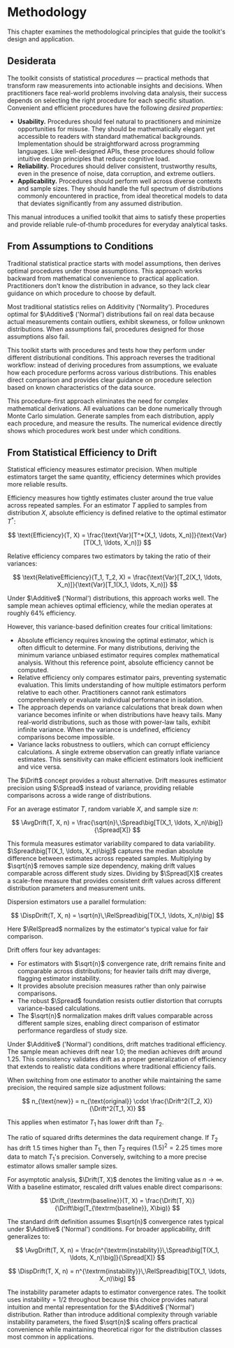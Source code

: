 # Methodology

This chapter examines the methodological principles that guide the toolkit's design and application.

## Desiderata

The toolkit consists of statistical *procedures* — practical methods that transform raw measurements into actionable insights and decisions.
When practitioners face real-world problems involving data analysis,
  their success depends on selecting the right procedure for each specific situation.
Convenient and efficient procedures have the following *desired properties*:

- **Usability.**
  Procedures should feel natural to practitioners and minimize opportunities for misuse.
  They should be mathematically elegant yet accessible to readers with standard mathematical backgrounds.
  Implementation should be straightforward across programming languages.
  Like well-designed APIs, these procedures should follow intuitive design principles that reduce cognitive load.
- **Reliability.**
  Procedures should deliver consistent, trustworthy results,
    even in the presence of noise, data corruption, and extreme outliers.
- **Applicability.**
  Procedures should perform well across diverse contexts and sample sizes.
  They should handle the full spectrum of distributions commonly encountered in practice,
    from ideal theoretical models to data that deviates significantly from any assumed distribution.

This manual introduces a unified toolkit that aims to satisfy these properties and provide reliable rule-of-thumb procedures for everyday analytical tasks.

## From Assumptions to Conditions

Traditional statistical practice starts with model assumptions,
  then derives optimal procedures under those assumptions.
This approach works backward from mathematical convenience to practical application.
Practitioners don't know the distribution in advance,
  so they lack clear guidance on which procedure to choose by default.

Most traditional statistics relies on Additivity ('Normality').
Procedures optimal for $\Additive$ ('Normal') distributions fail on real data
  because actual measurements contain outliers, exhibit skewness, or follow unknown distributions.
When assumptions fail, procedures designed for those assumptions also fail.

This toolkit starts with procedures and tests how they perform under different distributional conditions.
This approach reverses the traditional workflow: instead of deriving procedures from assumptions,
  we evaluate how each procedure performs across various distributions.
This enables direct comparison and provides clear guidance on procedure selection
  based on known characteristics of the data source.

This procedure-first approach eliminates the need for complex mathematical derivations.
All evaluations can be done numerically through Monte Carlo simulation.
Generate samples from each distribution, apply each procedure, and measure the results.
The numerical evidence directly shows which procedures work best under which conditions.

## From Statistical Efficiency to Drift

Statistical efficiency measures estimator precision.
When multiple estimators target the same quantity, efficiency determines which provides more reliable results.

Efficiency measures how tightly estimates cluster around the true value across repeated samples.
For an estimator $T$ applied to samples from distribution $X$,
  absolute efficiency is defined relative to the optimal estimator $T^*$:

$$
\text{Efficiency}(T, X) = \frac{\text{Var}[T^*(X_1, \ldots, X_n)]}{\text{Var}[T(X_1, \ldots, X_n)]}
$$

Relative efficiency compares two estimators by taking the ratio of their variances:

$$
\text{RelativeEfficiency}(T_1, T_2, X) = \frac{\text{Var}[T_2(X_1, \ldots, X_n)]}{\text{Var}[T_1(X_1, \ldots, X_n)]}
$$

Under $\Additive$ ('Normal') distributions, this approach works well.
The sample mean achieves optimal efficiency, while the median operates at roughly 64% efficiency.

However, this variance-based definition creates four critical limitations:

- Absolute efficiency requires knowing the optimal estimator, which is often difficult to determine.
  For many distributions, deriving the minimum variance unbiased estimator requires complex mathematical analysis.
  Without this reference point, absolute efficiency cannot be computed.
- Relative efficiency only compares estimator pairs, preventing systematic evaluation.
  This limits understanding of how multiple estimators perform relative to each other.
  Practitioners cannot rank estimators comprehensively or evaluate individual performance in isolation.
- The approach depends on variance calculations that break down when variance becomes infinite
  or when distributions have heavy tails.
  Many real-world distributions, such as those with power-law tails, exhibit infinite variance.
  When the variance is undefined, efficiency comparisons become impossible.
- Variance lacks robustness to outliers, which can corrupt efficiency calculations.
  A single extreme observation can greatly inflate variance estimates.
  This sensitivity can make efficient estimators look inefficient and vice versa.

The $\Drift$ concept provides a robust alternative.
Drift measures estimator precision using $\Spread$ instead of variance,
  providing reliable comparisons across a wide range of distributions.

For an average estimator $T$, random variable $X$, and sample size $n$:

$$
\AvgDrift(T, X, n) = \frac{\sqrt{n}\,\Spread\big[T(X_1, \ldots, X_n)\big]}{\Spread[X]}
$$

This formula measures estimator variability compared to data variability.
$\Spread\big[T(X_1, \ldots, X_n)\big]$ captures the median absolute difference between estimates across repeated samples.
Multiplying by $\sqrt{n}$ removes sample size dependency, making drift values comparable across different study sizes.
Dividing by $\Spread[X]$ creates a scale-free measure that provides consistent drift values
  across different distribution parameters and measurement units.

Dispersion estimators use a parallel formulation:

$$
\DispDrift(T, X, n) = \sqrt{n}\,\RelSpread\big[T(X_1, \ldots, X_n)\big]
$$

Here $\RelSpread$ normalizes by the estimator's typical value for fair comparison.

Drift offers four key advantages:

- For estimators with $\sqrt{n}$ convergence rate, drift remains finite and comparable across distributions; for heavier tails drift may diverge, flagging estimator instability.
- It provides absolute precision measures rather than only pairwise comparisons.
- The robust $\Spread$ foundation resists outlier distortion that corrupts variance-based calculations.
- The $\sqrt{n}$ normalization makes drift values comparable across different sample sizes,
  enabling direct comparison of estimator performance regardless of study size.

Under $\Additive$ ('Normal') conditions, drift matches traditional efficiency.
The sample mean achieves drift near 1.0; the median achieves drift around 1.25.
This consistency validates drift as a proper generalization of efficiency
  that extends to realistic data conditions where traditional efficiency fails.

When switching from one estimator to another while maintaining the same precision,
  the required sample size adjustment follows:

$$
n_{\text{new}} = n_{\text{original}} \cdot \frac{\Drift^2(T_2, X)}{\Drift^2(T_1, X)}
$$

This applies when estimator $T_1$ has lower drift than $T_2$.

The ratio of squared drifts determines the data requirement change.
If $T_2$ has drift 1.5 times higher than $T_1$, then $T_2$ requires $(1.5)^2 = 2.25$ times more data
  to match $T_1$'s precision.
Conversely, switching to a more precise estimator allows smaller sample sizes.

For asymptotic analysis, $\Drift(T, X)$ denotes the limiting value as $n \to \infty$.
With a baseline estimator, rescaled drift values enable direct comparisons:

$$
\Drift_{\textrm{baseline}}(T, X) = \frac{\Drift(T, X)}{\Drift\big(T_{\textrm{baseline}}, X\big)}
$$

The standard drift definition assumes $\sqrt{n}$ convergence rates typical under $\Additive$ ('Normal') conditions.
For broader applicability, drift generalizes to:

$$
\AvgDrift(T, X, n) = \frac{n^{\textrm{instability}}\,\Spread\big[T(X_1, \ldots, X_n)\big]}{\Spread[X]}
$$

$$
\DispDrift(T, X, n) = n^{\textrm{instability}}\,\RelSpread\big[T(X_1, \ldots, X_n)\big]
$$

The instability parameter adapts to estimator convergence rates.
The toolkit uses $\textrm{instability} = 1/2$ throughout because this choice provides natural intuition
  and mental representation for the $\Additive$ ('Normal') distribution.
Rather than introduce additional complexity through variable instability parameters,
  the fixed $\sqrt{n}$ scaling offers practical convenience while maintaining theoretical rigor
  for the distribution classes most common in applications.
